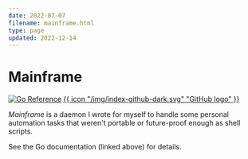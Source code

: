 ```yaml
---
date: 2022-07-07
filename: mainframe.html
type: page
updated: 2022-12-14
---
```


<meta
    name="go-import"
    content="twos.dev
             git https://github.com/glacials/mainframe"
/>
<meta
    name="go-source"
    content="twos.dev
             https://github.com/glacials/mainframe
             https://github.com/glacials/mainframe/tree/main{/dir}
             https://github.com/glacials/mainframe/blob/main{/dir}/{file}#L{line}"
/>

# Mainframe

[![Go Reference](https://pkg.go.dev/badge/twos.dev/mainframe.svg)](https://pkg.go.dev/twos.dev/mainframe) [{{ icon
    "/img/index-github-dark.svg"
    "GitHub logo"
}}](https://github.com/glacials/mainframe)

_Mainframe_ is a daemon I wrote for myself to handle some personal automation
tasks that weren't portable or future-proof enough as shell scripts.

See the Go documentation (linked above) for details.
